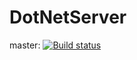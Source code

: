 # DotNetServer

master: [![Build status](https://ci.appveyor.com/api/projects/status/ucdj2h5suqvptsc9/branch/master?svg=true)](https://ci.appveyor.com/project/tony-xia/dotnetserver-wng43/branch/master)
